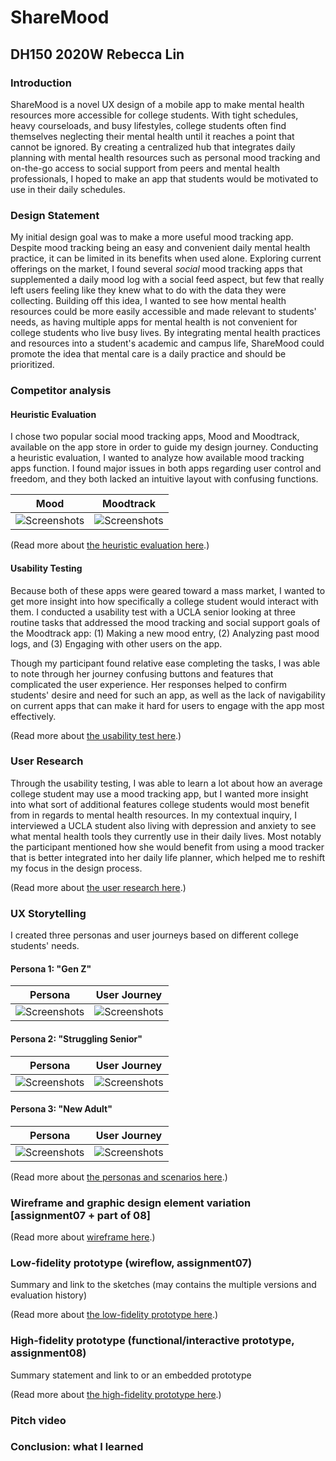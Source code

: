 # ShareMood
## DH150 2020W Rebecca Lin

### Introduction
ShareMood is a novel UX design of a mobile app to make mental health resources more accessible for college students. With tight schedules, heavy courseloads, and busy lifestyles, college students often find themselves neglecting their mental health until it reaches a point that cannot be ignored. By creating a centralized hub that integrates daily planning with mental health resources such as personal mood tracking and on-the-go access to social support from peers and mental health professionals, I hoped to make an app that students would be motivated to use in their daily schedules.

### Design Statement
My initial design goal was to make a more useful mood tracking app. Despite mood tracking being an easy and convenient daily mental health practice, it can be limited in its benefits when used alone. Exploring current offerings on the market, I found several _social_ mood tracking apps that supplemented a daily mood log with a social feed aspect, but few that really left users feeling like they knew what to do with the data they were collecting. Building off this idea, I wanted to see how mental health resources could be more easily accessible and made relevant to students' needs, as having multiple apps for mental health is not convenient for college students who live busy lives. By integrating mental health practices and resources into a student's academic and campus life, ShareMood could promote the idea that mental care is a daily practice and should be prioritized.

### Competitor analysis
#### Heuristic Evaluation
I chose two popular social mood tracking apps, Mood and Moodtrack, available on the app store in order to guide my design journey. Conducting a heuristic evaluation, I wanted to analyze how available mood tracking apps function. I found major issues in both apps regarding user control and freedom, and they both lacked an intuitive layout with confusing functions.

| Mood | Moodtrack |
| ------- | ------- |
| ![Screenshots](https://i.ibb.co/zJvKv5M/2-A93-DD90-5-C4-B-45-E8-A7-B5-A51591-FB1-CD9.jpg) | ![Screenshots](https://i.ibb.co/n1B1R1y/DD1-B5-D01-0-E7-E-4-DA3-9-CFA-9-C1-D90-CA6-D65.jpg)|

(Read more about [the heuristic evaluation here](https://rlin824.github.io/DH150/assignment01/).)

#### Usability Testing
Because both of these apps were geared toward a mass market, I wanted to get more insight into how specifically a college student would interact with them. I conducted a usability test with a UCLA senior looking at three routine tasks that addressed the mood tracking and social support goals of the Moodtrack app: (1) Making a new mood entry, (2) Analyzing past mood logs, and (3) Engaging with other users on the app.

Though my participant found relative ease completing the tasks, I was able to note through her journey confusing buttons and features that complicated the user experience. Her responses helped to confirm students' desire and need for such an app, as well as the lack of navigability on current apps that can make it hard for users to engage with the app most effectively. 

(Read more about [the usability test here](https://rlin824.github.io/DH150/assignment02/).)

### User Research
Through the usability testing, I was able to learn a lot about how an average college student may use a mood tracking app, but I wanted more insight into what sort of additional features college students would most benefit from in regards to mental health resources. In my contextual inquiry, I interviewed a UCLA student also living with depression and anxiety to see what mental health tools they currently use in their daily lives. Most notably the participant mentioned how she would benefit from using a mood tracker that is better integrated into her daily life planner, which helped me to reshift my focus in the design process. 

(Read more about [the user research here](https://rlin824.github.io/DH150/assignment04/).)

### UX Storytelling
I created three personas and user journeys based on different college students' needs.

#### Persona 1: "Gen Z"

| Persona | User Journey|
| ------- | ------- |
| ![Screenshots](https://i.imgur.com/iQKbbTZ.jpg) | ![Screenshots](https://i.imgur.com/VVLwfXu.jpg)|

#### Persona 2: "Struggling Senior"

| Persona | User Journey|
| ------- | ------- |
| ![Screenshots](https://i.imgur.com/DZQOxiM.jpg) | ![Screenshots](https://i.imgur.com/MohQELa.jpg)|

#### Persona 3: "New Adult"

| Persona | User Journey|
| ------- | ------- |
| ![Screenshots](https://i.imgur.com/F3j5Mta.jpg) | ![Screenshots](https://i.imgur.com/LmTYlMQ.jpg)|

(Read more about [the personas and scenarios here](https://docs.google.com/presentation/d/1ScHtMN3vuFpFx_y3vPPDzMlzgD3jUa7kmKOPThWwCD0/edit?usp=sharing).)

### Wireframe and graphic design element variation [assignment07 + part of 08]

(Read more about [wireframe here](https://rlin824.github.io/DH150/assignment07/).)

### Low-fidelity prototype (wireflow, assignment07)
Summary and link to the sketches (may contains the multiple versions and evaluation history)

(Read more about [the low-fidelity prototype here](https://rlin824.github.io/DH150/assignment07/).)

### High-fidelity prototype (functional/interactive prototype, assignment08)
Summary statement and link to or an embedded prototype

(Read more about [the high-fidelity prototype here](https://rlin824.github.io/DH150/assignment08/).)

### Pitch video 

### Conclusion: what I learned

